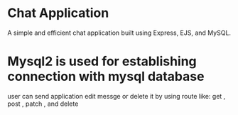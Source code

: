 # Chat Application

A simple and efficient chat application built using Express, EJS, and MySQL.

# Mysql2 is used for establishing connection with mysql database 

user can send application edit messge or delete it by using route like:
get , post , patch , and delete
